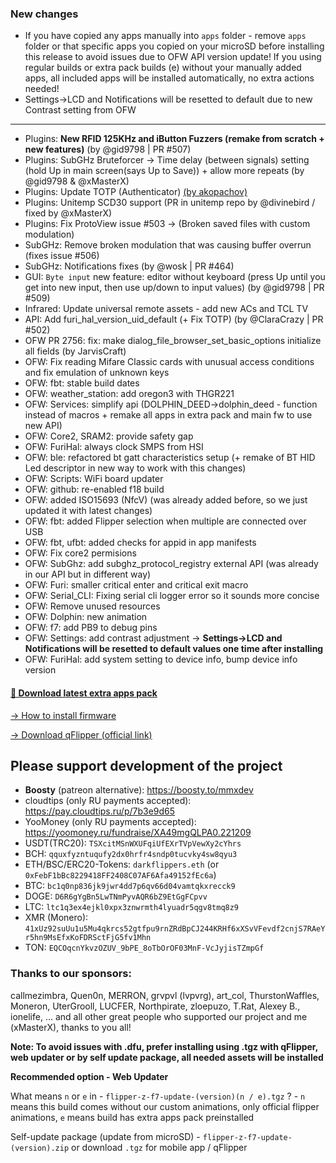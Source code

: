 ### New changes
* If you have copied any apps manually into `apps` folder - remove `apps` folder or that specific apps you copied on your microSD before installing this release to avoid issues due to OFW API version update! If you using regular builds or extra pack builds (e) without your manually added apps, all included apps will be installed automatically, no extra actions needed!
* Settings->LCD and Notifications will be resetted to default due to new Contrast setting from OFW
-----
* Plugins: **New RFID 125KHz and iButton Fuzzers (remake from scratch + new features)** (by @gid9798 | PR #507)
* Plugins: SubGHz Bruteforcer -> Time delay (between signals) setting (hold Up in main screen(says Up to Save)) + allow more repeats (by @gid9798 & @xMasterX)
* Plugins: Update TOTP (Authenticator) [(by akopachov)](https://github.com/akopachov/flipper-zero_authenticator)
* Plugins: Unitemp SCD30 support (PR in unitemp repo by @divinebird / fixed by @xMasterX)
* Plugins: Fix ProtoView issue #503 -> (Broken saved files with custom modulation)
* SubGHz: Remove broken modulation that was causing buffer overrun (fixes issue #506)
* SubGHz: Notifications fixes (by @wosk | PR #464)
* GUI: `Byte input` new feature: editor without keyboard (press Up until you get into new input, then use up/down to input values) (by @gid9798 | PR #509)
* Infrared: Update universal remote assets - add new ACs and TCL TV
* API: Add furi_hal_version_uid_default (+ Fix TOTP) (by @ClaraCrazy | PR #502)
* OFW PR 2756: fix: make dialog_file_browser_set_basic_options initialize all fields (by JarvisCraft)
* OFW: Fix reading Mifare Classic cards with unusual access conditions and fix emulation of unknown keys
* OFW: fbt: stable build dates
* OFW: weather_station: add oregon3 with THGR221
* OFW: Services: simplify api (DOLPHIN_DEED->dolphin_deed - function instead of macros + remake all apps in extra pack and main fw to use new API)
* OFW: Core2, SRAM2: provide safety gap
* OFW: FuriHal: always clock SMPS from HSI
* OFW: ble: refactored bt gatt characteristics setup (+ remake of BT HID Led descriptor in new way to work with this changes)
* OFW: Scripts: WiFi board updater
* OFW: github: re-enabled f18 build
* OFW: added ISO15693 (NfcV) (was already added before, so we just updated it with latest changes)
* OFW: fbt: added Flipper selection when multiple are connected over USB
* OFW: fbt, ufbt: added checks for appid in app manifests
* OFW: Fix core2 permisions
* OFW: SubGhz: add subghz_protocol_registry external API (was already in our API but in different way)
* OFW: Furi: smaller critical enter and critical exit macro
* OFW: Serial_CLI: Fixing serial cli logger error so it sounds more concise
* OFW: Remove unused resources
* OFW: Dolphin: new animation
* OFW: f7: add PB9 to debug pins
* OFW: Settings: add contrast adjustment -> **Settings->LCD and Notifications will be resetted to default values one time after installing**
* OFW: FuriHal: add system setting to device info, bump device info version

#### [🎲 Download latest extra apps pack](https://github.com/xMasterX/all-the-plugins/archive/refs/heads/main.zip)

[-> How to install firmware](https://github.com/DarkFlippers/unleashed-firmware/blob/dev/documentation/HowToInstall.md)

[-> Download qFlipper (official link)](https://flipperzero.one/update)

## Please support development of the project
* **Boosty** (patreon alternative): https://boosty.to/mmxdev
* cloudtips (only RU payments accepted): https://pay.cloudtips.ru/p/7b3e9d65
* YooMoney (only RU payments accepted): https://yoomoney.ru/fundraise/XA49mgQLPA0.221209
* USDT(TRC20): `TSXcitMSnWXUFqiUfEXrTVpVewXy2cYhrs`
* BCH: `qquxfyzntuqufy2dx0hrfr4sndp0tucvky4sw8qyu3`
* ETH/BSC/ERC20-Tokens: `darkflippers.eth` (or `0xFebF1bBc8229418FF2408C07AF6Afa49152fEc6a`)
* BTC: `bc1q0np836jk9jwr4dd7p6qv66d04vamtqkxrecck9`
* DOGE: `D6R6gYgBn5LwTNmPyvAQR6bZ9EtGgFCpvv`
* LTC: `ltc1q3ex4ejkl0xpx3znwrmth4lyuadr5qgv8tmq8z9`
* XMR (Monero): `41xUz92suUu1u5Mu4qkrcs52gtfpu9rnZRdBpCJ244KRHf6xXSvVFevdf2cnjS7RAeYr5hn9MsEfxKoFDRSctFjG5fv1Mhn`
* TON: `EQCOqcnYkvzOZUV_9bPE_8oTbOrOF03MnF-VcJyjisTZmpGf`

### Thanks to our sponsors:
callmezimbra, Quen0n, MERRON, grvpvl (lvpvrg), art_col, ThurstonWaffles, Moneron, UterGrooll, LUCFER, Northpirate, zloepuzo, T.Rat, Alexey B., ionelife, ...
and all other great people who supported our project and me (xMasterX), thanks to you all!

**Note: To avoid issues with .dfu, prefer installing using .tgz with qFlipper, web updater or by self update package, all needed assets will be installed**

**Recommended option - Web Updater**

What means `n` or `e` in - `flipper-z-f7-update-(version)(n / e).tgz` ? - `n` means this build comes without our custom animations, only official flipper animations, 
`e` means build has extra apps pack preinstalled

Self-update package (update from microSD) - `flipper-z-f7-update-(version).zip` or download `.tgz` for mobile app / qFlipper


